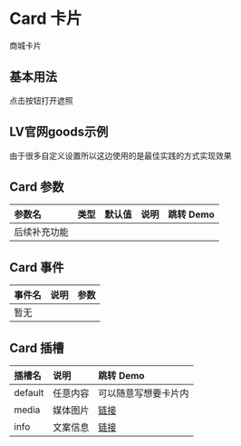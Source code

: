 
# Card 卡片
商城卡片

## 基本用法
点击按钮打开遮照
<demo src="./demo-codes/demo.vue" ></demo>

## LV官网goods示例
由于很多自定义设置所以这边使用的是最佳实践的方式实现效果
<demo src="./demo-codes/demo-goods.vue" ></demo>


## Card 参数
| 参数名 | 类型 | 默认值 | 说明 | 跳转 Demo |
| :---- | :---- | :---- | :---- | :--------- |
|  后续补充功能    |   |      |      ||           |


## Card 事件
| 事件名 | 说明 | 参数 |
| :---- | :---- | :--------- |
| 暂无  | ||


## Card 插槽
| 插槽名 | 说明 | 跳转 Demo |
| :---- | :---- | :--------- |
| default |任意内容 |可以随意写想要卡片内|
| media |媒体图片 |[链接](#lV官网goods效果)|
| info |文案信息 |[链接](#lV官网goods效果)|





